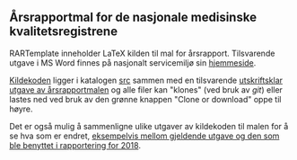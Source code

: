 ## Årsrapportmal for de nasjonale medisinske kvalitetsregistrene

RARTemplate inneholder LaTeX kilden til mal for årsrapport. Tilsvarende utgave
i MS Word finnes på nasjonalt servicemiljø sin
[hjemmeside](https://www.kvalitetsregistre.no/artikkel/arsrapportmalen-2018-er-klar).

[Kildekoden](https://github.com/Rapporteket/RARTemplate/blob/master/src/qRegAnnualReport.tex)
ligger i katalogen [src](https://github.com/Rapporteket/RARTemplate/tree/master/src)
sammen med en tilsvarende
[utskriftsklar utgave av årsrapportmalen](https://github.com/Rapporteket/RARTemplate/blob/master/src/qRegAnnualReport.pdf)
og alle filer kan "klones" (ved bruk av _git_) eller lastes ned ved bruk av den
grønne knappen "Clone or download" oppe til høyre.

Det er også mulig å sammenligne ulike utgaver av kildekoden til malen for å se
hva som er endret,
[eksempelvis mellom gjeldende utgave og den som ble benyttet i
rapportering for 2018](https://github.com/Rapporteket/RARTemplate/compare/v6.1...v7.2).
